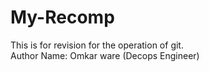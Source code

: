 # My-Recomp
This is for revision for the operation of git.
<br>
Author Name: Omkar ware (Decops Engineer)

